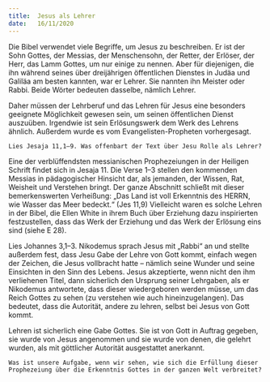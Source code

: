 ```yaml
---
title:  Jesus als Lehrer
date:   16/11/2020
---
```


Die Bibel verwendet viele Begriffe, um Jesus zu beschreiben. Er ist der Sohn Gottes, der Messias, der Menschensohn, der Retter, der Erlöser, der Herr, das Lamm Gottes, um nur einige zu nennen. Aber für diejenigen, die ihn während seines über dreijährigen öffentlichen Dienstes in Judäa und Galiläa am besten kannten, war er Lehrer. Sie nannten ihn Meister oder Rabbi. Beide Wörter bedeuten dasselbe, nämlich Lehrer.

Daher müssen der Lehrberuf und das Lehren für Jesus eine besonders geeignete Möglichkeit gewesen sein, um seinen öffentlichen Dienst auszuüben. Irgendwie ist sein Erlösungswerk dem Werk des Lehrens ähnlich. Außerdem wurde es vom Evangelisten-Propheten vorhergesagt.

`Lies Jesaja 11,1–9. Was offenbart der Text über Jesu Rolle als Lehrer?`

Eine der verblüffendsten messianischen Prophezeiungen in der Heiligen Schrift findet sich in Jesaja 11. Die Verse 1–3 stellen den kommenden Messias in pädagogischer Hinsicht dar, als jemanden, der Wissen, Rat, Weisheit und Verstehen bringt. Der ganze Abschnitt schließt mit dieser bemerkenswerten Verheißung: „Das Land ist voll Erkenntnis des HERRN, wie Wasser das Meer bedeckt.“ (Jes 11,9) Vielleicht waren es solche Lehren in der Bibel, die Ellen White in ihrem Buch über Erziehung dazu inspirierten festzustellen, dass das Werk der Erziehung und das Werk der Erlösung eins sind (siehe E 28).

Lies Johannes 3,1–3. Nikodemus sprach Jesus mit „Rabbi“ an und stellte außerdem fest, dass Jesu Gabe der Lehre von Gott kommt, einfach wegen der Zeichen, die Jesus vollbracht hatte – nämlich seine Wunder und seine Einsichten in den Sinn des Lebens. Jesus akzeptierte, wenn nicht den ihm verliehenen Titel, dann sicherlich den Ursprung seiner Lehrgaben, als er Nikodemus antwortete, dass dieser wiedergeboren werden müsse, um das Reich Gottes zu sehen (zu verstehen wie auch hineinzugelangen). Das bedeutet, dass die Autorität, andere zu lehren, selbst bei Jesus von Gott kommt.

Lehren ist sicherlich eine Gabe Gottes. Sie ist von Gott in Auftrag gegeben, sie wurde von Jesus angenommen und sie wurde von denen, die gelehrt wurden, als mit göttlicher Autorität ausgestattet anerkannt.

`Was ist unsere Aufgabe, wenn wir sehen, wie sich die Erfüllung dieser Prophezeiung über die Erkenntnis Gottes in der ganzen Welt verbreitet?`